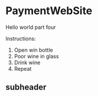 # PaymentWebSite

Hello world part four

Instructions:
1. Open win bottle
2. Poor wine in glass
3. Drink wine
4. Repeat

## subheader